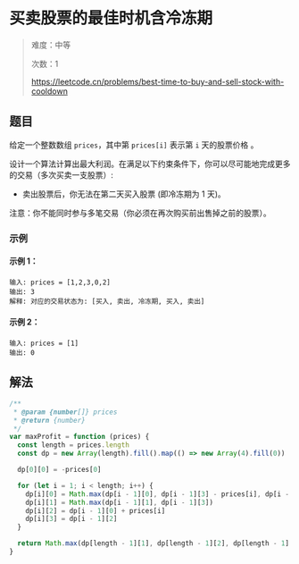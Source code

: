 # 买卖股票的最佳时机含冷冻期

> 难度：中等
>
> 次数：1
>
> https://leetcode.cn/problems/best-time-to-buy-and-sell-stock-with-cooldown

## 题目

给定一个整数数组 `prices`，其中第 `prices[i]` 表示第 `i` 天的股票价格 。​

设计一个算法计算出最大利润。在满足以下约束条件下，你可以尽可能地完成更多的交易（多次买卖一支股票）:

- 卖出股票后，你无法在第二天买入股票 (即冷冻期为 1 天)。

注意：你不能同时参与多笔交易（你必须在再次购买前出售掉之前的股票）。

### 示例

#### 示例 1：

```
输入: prices = [1,2,3,0,2]
输出: 3
解释: 对应的交易状态为: [买入, 卖出, 冷冻期, 买入, 卖出]
```

#### 示例 2：

```
输入: prices = [1]
输出: 0
```

## 解法

```javascript
/**
 * @param {number[]} prices
 * @return {number}
 */
var maxProfit = function (prices) {
  const length = prices.length
  const dp = new Array(length).fill().map(() => new Array(4).fill(0))

  dp[0][0] = -prices[0]

  for (let i = 1; i < length; i++) {
    dp[i][0] = Math.max(dp[i - 1][0], dp[i - 1][3] - prices[i], dp[i - 1][1] - prices[i])
    dp[i][1] = Math.max(dp[i - 1][1], dp[i - 1][3])
    dp[i][2] = dp[i - 1][0] + prices[i]
    dp[i][3] = dp[i - 1][2]
  }

  return Math.max(dp[length - 1][1], dp[length - 1][2], dp[length - 1][3])
}
```
